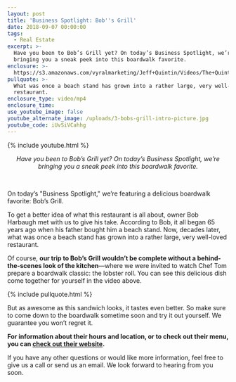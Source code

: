 ```yaml
---
layout: post
title: 'Business Spotlight: Bob''s Grill'
date: 2018-09-07 00:00:00
tags:
  - Real Estate
excerpt: >-
  Have you been to Bob’s Grill yet? On today’s Business Spotlight, we’re
  bringing you a sneak peek into this boardwalk favorite.
enclosure: >-
  https://s3.amazonaws.com/vyralmarketing/Jeff+Quintin/Videos/The+Quintin+Group+-+Business+Spotlight-+Bob%2527s+Grill.mp4
pullquote: >-
  What was once a beach stand has grown into a rather large, very well-loved
  restaurant.
enclosure_type: video/mp4
enclosure_time:
use_youtube_image: false
youtube_alternate_image: /uploads/3-bobs-grill-intro-picture.jpg
youtube_code: iUvSiVCahhg
---
```


{% include youtube.html %}

<center><em>Have you been to Bob&rsquo;s Grill yet? On today&rsquo;s Business Spotlight, we&rsquo;re bringing you a sneak peek into this boardwalk favorite.</em></center>

&nbsp;

On today’s "Business Spotlight," we’re featuring a delicious boardwalk favorite: Bob’s Grill.

To get a better idea of what this restaurant is all about, owner Bob Harbaugh met with us to give his take. According to Bob, it all began 65 years ago when his father bought him a beach stand. Now, decades later, what was once a beach stand has grown into a rather large, very well-loved restaurant.

Of course, **our trip to Bob’s Grill wouldn’t be complete without a behind-the-scenes look of the kitchen**—where we were invited to watch Chef Tom prepare a boardwalk classic: the lobster roll. You can see this delicious dish come together for yourself in the video above.

{% include pullquote.html %}

But as awesome as this sandwich looks, it tastes even better. So make sure to come down to the boardwalk sometime soon and try it out yourself. We guarantee you won’t regret it.

**For information about their hours and location, or to check out their menu, you can [check out their website](https://bobsgrilloceancity.com/bobs-grill).**

If you have any other questions or would like more information, feel free to give us a call or send us an email. We look forward to hearing from you soon.